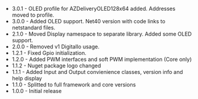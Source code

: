 
* 3.0.1 - OLED profile for AZDeliveryOLED128x64 added. Addresses moved to profile.
* 3.0.0 - Added OLED support. Net40 version with code links to netstandard files.
* 2.1.0 - Moved Display namespace to separate library. Added some OLED support.
* 2.0.0 - Removed v1 DigitalIo usage.
* 1.2.1 - Fixed Gpio initialization.
* 1.2.0 - Added PWM interfaces and soft PWM implementation (Core only)
* 1.1.2 - Nuget package logo changed
* 1.1.1 - Added Input and Output convienience classes, version info and help display
* 1.1.0 - Splitted to full framework and core versions
* 1.0.0 - Initial release
